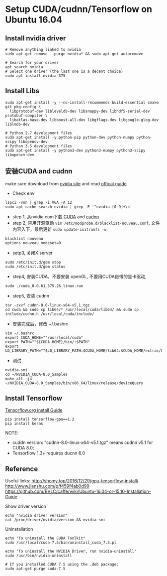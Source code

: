 ﻿# Setup CUDA/cudnn/Tensorflow on Ubuntu 16.04

## Install nvidia driver

```
# Remove anything linked to nvidia
sudo apt-get remove --purge nvidia* && sudo apt-get autoremove

# Search for your driver
apt search nvidia
# Select one driver (the last one is a decent choice)
sudo apt install nvidia-375
```

## Install Libs
```
sudo apt-get install -y --no-install-recommends build-essential cmake git pkg-config \
  libprotobuf-dev libleveldb-dev libsnappy-dev libhdf5-serial-dev protobuf-compiler \
  libatlas-base-dev libboost-all-dev libgflags-dev libgoogle-glog-dev liblmdb-dev

# Python 2.7 development files
sudo apt-get install -y python-pip python-dev python-numpy python-scipy libopencv-dev
# Python 3.5 development files
sudo apt-get install -y python3-dev python3-numpy python3-scipy libopencv-dev
```


## 安装CUDA and cudnn

make sure download from [nvidia site](https://developer.nvidia.com/gpu-accelerated-libraries) and read [offical guide](http://docs.nvidia.com/deeplearning/sdk/cudnn-install/index.html)

- Check env
```
lspci -vnn | grep -i VGA -A 12
sudo apt-cache search nvidia | grep -P '^nvidia-[0-9]+\s'
```

- step 1, 从nvidia.com下载 [CUDA](https://developer.nvidia.com/cuda-downloads) and [cudnn](https://developer.nvidia.com/cudnn)
- step 2, 禁用开源驱动 ```vim /etc/modprobe.d/blacklist-nouveau.conf```, 文件内容入下，最后更新 ```sudo update-initramfs -u```
```
blacklist nouveau
options nouveau modeset=0
```
- setp3, 关闭X server
```
sudo /etc/init.d/gdm stop
sudo /etc/init.d/gdm status
```
- step4, 安装CUDA，不要安装 openGL, 不要用CUDA自带的显卡驱动,
```
sudo ./cuda_8.0.61_375.26_linux.run
```

- step5, 安装 cudnn
```
tar -zxvf cudnn-8.0-linux-x64-v5.1.tgz
cd cuda && sudo cp lib64/* /usr/local/cuda/lib64/ && sudo cp include/cudnn.h /usr/local/cuda/include/
```
- 安装完成后，修改 ~/.bashrc
```
vim ~/.bashrc
export CUDA_HOME=""/usr/local/cuda"
export PATH=""${CUDA_HOME}/bin/:$PATH"
export LD_LIBRARY_PATH=""$LD_LIBRARY_PATH:$CUDA_HOME/lib64:$CUDA_HOME/extras/CUPTI/lib64"
```

- 测试
```
nvidia-smi
cd ~/NVIDIA_CUDA-8.0_Samples
make all -j4
~/NVIDIA_CUDA-8.0_Samples/bin/x86_64/linux/release/deviceQuery
```

## Install Tensorflow
[Tensorflow.org install Guide](https://www.tensorflow.org/install/install_linux#InstallingNativePip)
```
pip install tensorflow-gpu==1.2
pip install keras
```

NOTE:
- cuddn version: "cudnn-8.0-linux-x64-v5.1.tgz" means cudnn v5.1 for CUDA 8.0;
- Tensorflow 1.3+ requires ducnn 6.0

## Reference
Useful links:
http://shomy.top/2016/12/29/gpu-tensorflow-install/
http://www.jianshu.com/p/f459f4ab0d99
https://github.com/BVLC/caffe/wiki/Ubuntu-16.04-or-15.10-Installation-Guide

Show driver version

```
echo "nvidia driver version"
cat /proc/driver/nvidia/version && nvidia-smi
```

Uninstallation

```
echo "To uninstall the CUDA Toolkit"
sudo /usr/local/cuda-7.5/bin/uninstall_cuda_7.5.pl

echo "To uninstall the NVIDIA Driver, run nvidia-uninstall"
sudo /usr/bin/nvidia-uninstall

# If you installed CUDA 7.5 using the .deb package:
sudo apt-get purge cuda-7.5
```
